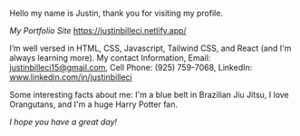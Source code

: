  Hello my name is Justin, thank you for visiting my profile.
 
 *My Portfolio Site* https://justinbilleci.netlify.app/  
 
 I’m well versed in HTML, CSS, Javascript, Tailwind CSS, and React (and I'm always learning more).
 My contact Information, Email: justinbilleci15@gmail.com, Cell Phone: (925) 759-7068, LinkedIn: www.linkedin.com/in/justinbilleci

Some interesting facts about me: I'm a blue belt in Brazilian Jiu Jitsu, I love Orangutans, and I'm a huge Harry Potter fan.

*I hope you have a great day!*
